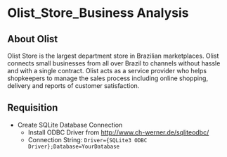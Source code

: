 # Olist_Store_Business Analysis

## About Olist
Olist Store is the largest department store in Brazilian marketplaces. Olist connects small businesses from all over Brazil to channels without hassle and with a single contract. Olist acts as a service provider who helps shopkeepers to manage the sales process including online shopping, delivery and reports of customer satisfaction. 
## Requisition
* Create SQLite Database Connection
  * Install ODBC Driver from http://www.ch-werner.de/sqliteodbc/
  * Connection String: `Driver={SQLite3 ODBC Driver};Database=YourDatabase`
